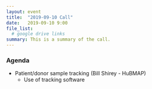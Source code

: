 ```yaml
---
layout: event
title:  "2019-09-10 Call"
date:   2019-09-10 9:00
file_list:
  # google drive links
summary: This is a summary of the call.
---
```

### Agenda
- Patient/donor sample tracking (Bill Shirey - HuBMAP)
  - Use of tracking software
